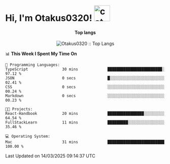 <h1> Hi, I'm Otakus0320! <img src="https://media.giphy.com/media/mGcNjsfWAjY5AEZNw6/giphy.gif" width="50" alt="cat"></h1>

<h4 align="center">Top langs</h4>

<p align="center"><img src="https://github-readme-stats.vercel.app/api/top-langs/?username=Otakus0320&langs_count=10&theme=tokyonight&layout=compact&timestamp={{random_number}}" alt="Otakus0320 :: Top Langs" /></p>

<!--START_SECTION:waka-->
📊 **This Week I Spent My Time On** 

```text
💬 Programming Languages: 
TypeScript               30 mins             ████████████████████████░   97.12 % 
JSON                     0 secs              █░░░░░░░░░░░░░░░░░░░░░░░░   02.41 % 
CSS                      0 secs              ░░░░░░░░░░░░░░░░░░░░░░░░░   00.24 % 
Markdown                 0 secs              ░░░░░░░░░░░░░░░░░░░░░░░░░   00.23 % 

🐱‍💻 Projects: 
React-Handbook           20 mins             ████████████████░░░░░░░░░   64.54 % 
FullStackLearn           11 mins             █████████░░░░░░░░░░░░░░░░   35.46 % 

💻 Operating System: 
Mac                      31 mins             █████████████████████████   100.00 % 
```


 Last Updated on 14/03/2025 09:14:37 UTC
<!--END_SECTION:waka-->
